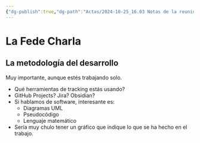 ```yaml
---
{"dg-publish":true,"dg-path":"Actas/2024-10-25_16.03 Notas de la reunión.md","permalink":"/actas/2024-10-25-16-03-notas-de-la-reunion/"}
---
```


# La Fede Charla

## La metodología del desarrollo

Muy importante, aunque estés trabajando solo.
* Qué herramientas de tracking estás usando?
* GitHub Projects? Jira? Obsidian?
* Si hablamos de software, interesante es:
	* Diagramas UML
	* Pseudocódigo
	* Lenguaje matemático
* Sería muy chulo tener un gráfico que indique lo que se ha hecho en el trabajo.

